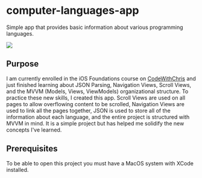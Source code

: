 # computer-languages-app
Simple app that provides basic information about various programming languages.

![](languages-demo.gif)

## Purpose

I am currently enrolled in the iOS Foundations course on [CodeWithChris](https://codewithchris.com/) and just finished learning about JSON Parsing, Navigation Views, Scroll Views, and the MVVM (Models, Views, ViewModels) organizational structure. To practice these new skills, I created this app. Scroll Views are used on all pages to allow overflowing content to be scrolled, Navigation Views are used to link all the pages together, JSON is used to store all of the information about each language, and the entire project is structured with MVVM in mind. It is a simple project but has helped me solidify the new concepts I've learned.

## Prerequisites

To be able to open this project you must have a MacOS system with XCode installed. 
